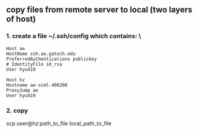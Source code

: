 ## copy files from remote server to local (two layers of host)
### 1. create a file ~/.ssh/config which contains: \

```
Host ae
HostName ssh.ae.gatech.edu
PreferredAuthentications publickey
# IdentityFile id_rsa
User hyu419

Host hz
Hostname ae-scml-406200
ProxyJump ae
User hyu419
```

### 2. copy
scp user@hz:path_to_file local_path_to_file

